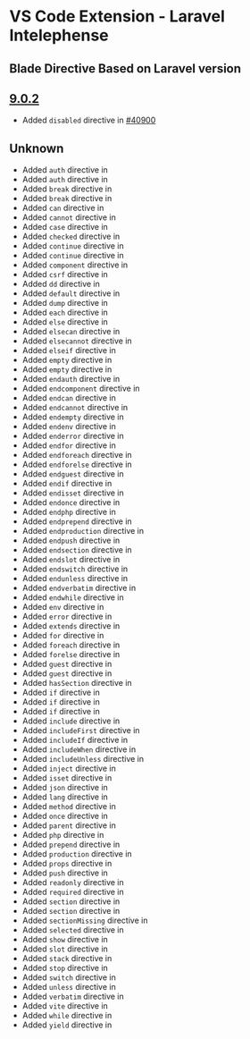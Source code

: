 # VS Code Extension - Laravel Intelephense

## Blade Directive Based on Laravel version

## [9.0.2](https://github.com/laravel/framework/releases/tag/v9.0.2)

-   Added `disabled` directive in [#40900](https://github.com/laravel/framework/pull/40900)

## Unknown

-   Added `auth` directive in
-   Added `auth` directive in
-   Added `break` directive in
-   Added `break` directive in
-   Added `can` directive in
-   Added `cannot` directive in
-   Added `case` directive in
-   Added `checked` directive in
-   Added `continue` directive in
-   Added `continue` directive in
-   Added `component` directive in
-   Added `csrf` directive in
-   Added `dd` directive in
-   Added `default` directive in
-   Added `dump` directive in
-   Added `each` directive in
-   Added `else` directive in
-   Added `elsecan` directive in
-   Added `elsecannot` directive in
-   Added `elseif` directive in
-   Added `empty` directive in
-   Added `empty` directive in
-   Added `endauth` directive in
-   Added `endcomponent` directive in
-   Added `endcan` directive in
-   Added `endcannot` directive in
-   Added `endempty` directive in
-   Added `endenv` directive in
-   Added `enderror` directive in
-   Added `endfor` directive in
-   Added `endforeach` directive in
-   Added `endforelse` directive in
-   Added `endguest` directive in
-   Added `endif` directive in
-   Added `endisset` directive in
-   Added `endonce` directive in
-   Added `endphp` directive in
-   Added `endprepend` directive in
-   Added `endproduction` directive in
-   Added `endpush` directive in
-   Added `endsection` directive in
-   Added `endslot` directive in
-   Added `endswitch` directive in
-   Added `endunless` directive in
-   Added `endverbatim` directive in
-   Added `endwhile` directive in
-   Added `env` directive in
-   Added `error` directive in
-   Added `extends` directive in
-   Added `for` directive in
-   Added `foreach` directive in
-   Added `forelse` directive in
-   Added `guest` directive in
-   Added `guest` directive in
-   Added `hasSection` directive in
-   Added `if` directive in
-   Added `if` directive in
-   Added `if` directive in
-   Added `include` directive in
-   Added `includeFirst` directive in
-   Added `includeIf` directive in
-   Added `includeWhen` directive in
-   Added `includeUnless` directive in
-   Added `inject` directive in
-   Added `isset` directive in
-   Added `json` directive in
-   Added `lang` directive in
-   Added `method` directive in
-   Added `once` directive in
-   Added `parent` directive in
-   Added `php` directive in
-   Added `prepend` directive in
-   Added `production` directive in
-   Added `props` directive in
-   Added `push` directive in
-   Added `readonly` directive in
-   Added `required` directive in
-   Added `section` directive in
-   Added `section` directive in
-   Added `sectionMissing` directive in
-   Added `selected` directive in
-   Added `show` directive in
-   Added `slot` directive in
-   Added `stack` directive in
-   Added `stop` directive in
-   Added `switch` directive in
-   Added `unless` directive in
-   Added `verbatim` directive in
-   Added `vite` directive in
-   Added `while` directive in
-   Added `yield` directive in

